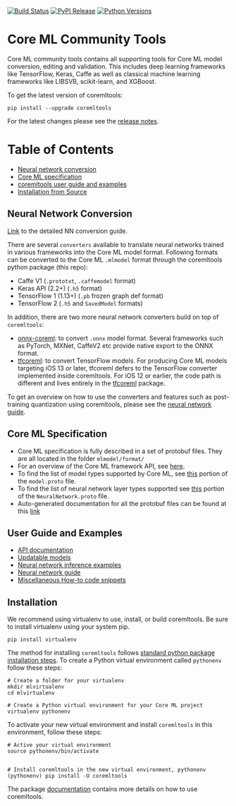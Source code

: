 [![Build Status](https://travis-ci.com/apple/coremltools.svg?branch=master)](#)
[![PyPI Release](https://img.shields.io/pypi/v/coremltools.svg)](#)
[![Python Versions](https://img.shields.io/pypi/pyversions/coremltools.svg)](#)

Core ML Community Tools
=======================

Core ML community tools contains all supporting tools for Core ML model
conversion, editing and validation. This includes deep learning frameworks like
TensorFlow, Keras, Caffe as well as classical machine learning frameworks like
LIBSVB, scikit-learn, and XGBoost.

To get the latest version of coremltools:

```shell
pip install --upgrade coremltools
```

For the latest changes please see the [release notes](https://github.com/apple/coremltools/releases/).

# Table of Contents

* [Neural network conversion](#Neural-network-conversion)
* [Core ML specification](#Core-ML-specification)
* [coremltools user guide and examples](#user-guide-and-examples)
* [Installation from Source](#Installation)


## Neural Network Conversion

[Link](examples/NeuralNetworkGuide.md) to the detailed NN conversion guide.

There are several `converters` available to translate neural networks trained
in various frameworks into the Core ML model format.  Following formats can be
converted to the Core ML `.mlmodel` format through the coremltools python
package (this repo):

- Caffe V1 (`.prototxt`, `.caffemodel` format)
- Keras API (2.2+) (`.h5` format)
- TensorFlow 1 (1.13+) (`.pb` frozen graph def format)
- TensorFlow 2 (`.h5` and `SavedModel` formats)

In addition, there are two more neural network converters build on top of `coremltools`:
- [onnx-coreml](https://github.com/onnx/onnx-coreml): to convert `.onnx` model format. Several frameworks such as PyTorch, MXNet, CaffeV2 etc
provide native export to the ONNX format.
- [tfcoreml](https://github.com/tf-coreml/tf-coreml): to convert TensorFlow models. For producing Core ML models targeting iOS 13 or later,
tfcoreml defers to the TensorFlow converter implemented inside coremltools.
For iOS 12 or earlier, the code path is different and lives entirely in the [tfcoreml](https://github.com/tf-coreml/tf-coreml) package.

To get an overview on how to use the converters and features such as
post-training quantization using coremltools, please see the [neural network
guide](examples/NeuralNetworkGuide.md).

## Core ML Specification

- Core ML specification is fully described in a set of protobuf files.
They are all located in the folder `mlmodel/format/`
- For an overview of the Core ML framework API, see [here](https://developer.apple.com/documentation/coreml).
- To find the list of model types supported by Core ML, see [this](https://github.com/apple/coremltools/blob/1fcac9eb087e20bcc91b41bc938112fa91b4e5a8/mlmodel/format/Model.proto#L229)
portion of the `model.proto` file.
- To find the list of neural network layer types supported see [this](https://github.com/apple/coremltools/blob/1fcac9eb087e20bcc91b41bc938112fa91b4e5a8/mlmodel/format/NeuralNetwork.proto#L472)
portion of the `NeuralNetwork.proto` file.
- Auto-generated documentation for all the protobuf files can be found at this [link](https://apple.github.io/coremltools/coremlspecification/)


## User Guide and Examples

- [API documentation](https://apple.github.io/coremltools)
- [Updatable models](examples/updatable_models)
- [Neural network inference examples](examples/neural_network_inference)
- [Neural network guide](examples/NeuralNetworkGuide.md)
- [Miscellaneous How-to code snippets](examples/APIExamples.md)

## Installation

We recommend using virtualenv to use, install, or build coremltools. Be
sure to install virtualenv using your system pip.

```shell
pip install virtualenv
```

The method for installing `coremltools` follows
[standard python package installation steps](https://packaging.python.org/installing/).
To create a Python virtual environment called `pythonenv` follow these steps:

```shell
# Create a folder for your virtualenv
mkdir mlvirtualenv
cd mlvirtualenv

# Create a Python virtual environment for your Core ML project
virtualenv pythonenv
```

To activate your new virtual environment and install `coremltools` in this
environment, follow these steps:

```
# Active your virtual environment
source pythonenv/bin/activate


# Install coremltools in the new virtual environment, pythonenv
(pythonenv) pip install -U coremltools
```

The package [documentation](https://apple.github.io/coremltools) contains
more details on how to use coremltools.
